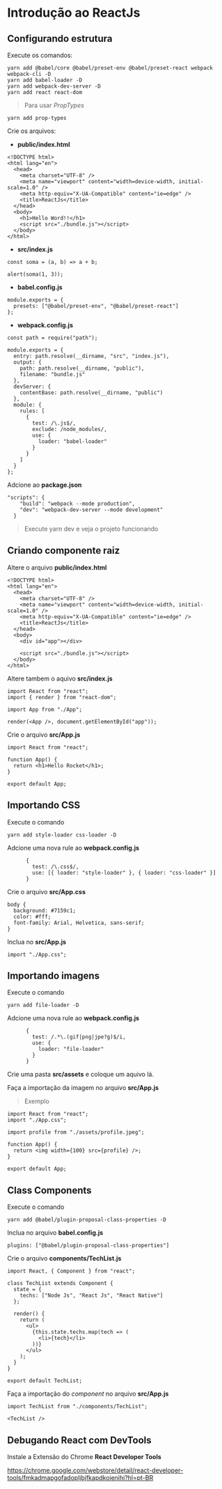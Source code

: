# Introdução ao ReactJs

## Configurando estrutura

Execute os comandos:

```
yarn add @babel/core @babel/preset-env @babel/preset-react webpack webpack-cli -D
yarn add babel-loader -D
yarn add webpack-dev-server -D
yarn add react react-dom
```

> Para usar _PropTypes_

```
yarn add prop-types
```

Crie os arquivos:

- **public/index.html**

```
<!DOCTYPE html>
<html lang="en">
  <head>
    <meta charset="UTF-8" />
    <meta name="viewport" content="width=device-width, initial-scale=1.0" />
    <meta http-equiv="X-UA-Compatible" content="ie=edge" />
    <title>ReactJs</title>
  </head>
  <body>
    <h1>Hello Word!!</h1>
    <script src="./bundle.js"></script>
  </body>
</html>
```

- **src/index.js**

```
const soma = (a, b) => a + b;

alert(soma(1, 3));
```

- **babel.config.js**

```
module.exports = {
  presets: ["@babel/preset-env", "@babel/preset-react"]
};
```

- **webpack.config.js**

```
const path = require("path");

module.exports = {
  entry: path.resolve(__dirname, "src", "index.js"),
  output: {
    path: path.resolve(__dirname, "public"),
    filename: "bundle.js"
  },
  devServer: {
    contentBase: path.resolve(__dirname, "public")
  },
  module: {
    rules: [
      {
        test: /\.js$/,
        exclude: /node_modules/,
        use: {
          loader: "babel-loader"
        }
      }
    ]
  }
};
```

Adcione ao **package.json**

```
"scripts": {
    "build": "webpack --mode production",
    "dev": "webpack-dev-server --mode development"
  }
```

> Execute yarn dev e veja o projeto funcionando

## Criando componente raiz

Altere o arquivo **public/index.html**

```
<!DOCTYPE html>
<html lang="en">
  <head>
    <meta charset="UTF-8" />
    <meta name="viewport" content="width=device-width, initial-scale=1.0" />
    <meta http-equiv="X-UA-Compatible" content="ie=edge" />
    <title>ReactJs</title>
  </head>
  <body>
    <div id="app"></div>

    <script src="./bundle.js"></script>
  </body>
</html>
```

Altere tambem o aquivo **src/index.js**

```
import React from "react";
import { render } from "react-dom";

import App from "./App";

render(<App />, document.getElementById("app"));
```

Crie o arquivo **src/App.js**

```
import React from "react";

function App() {
  return <h1>Hello Rocket</h1>;
}

export default App;
```

## Importando CSS

Execute o comando

```
yarn add style-loader css-loader -D
```

Adcione uma nova rule ao **webpack.config.js**

```
      {
        test: /\.css$/,
        use: [{ loader: "style-loader" }, { loader: "css-loader" }]
      }
```

Crie o arquivo **src/App.css**

```
body {
  background: #7159c1;
  color: #fff;
  font-family: Arial, Helvetica, sans-serif;
}
```

Inclua no **src/App.js**

```
import "./App.css";
```

## Importando imagens

Execute o comando

```
yarn add file-loader -D
```

Adcione uma nova rule ao **webpack.config.js**

```
      {
        test: /.*\.(gif|png|jpe?g)$/i,
        use: {
          loader: "file-loader"
        }
      }
```

Crie uma pasta **src/assets** e coloque um aquivo lá.

Faça a importação da imagem no arquivo **src/App.js**

> Exemplo

```
import React from "react";
import "./App.css";

import profile from "./assets/profile.jpeg";

function App() {
  return <img width={100} src={profile} />;
}

export default App;

```

## Class Components

Execute o comando

```
yarn add @babel/plugin-proposal-class-properties -D
```

Inclua no arquivo **babel.config.js**

```
plugins: ["@babel/plugin-proposal-class-properties"]
```

Crie o arquivo **components/TechList.js**

```
import React, { Component } from "react";

class TechList extends Component {
  state = {
    techs: ["Node Js", "React Js", "React Native"]
  };

  render() {
    return (
      <ul>
        {this.state.techs.map(tech => (
          <li>{tech}</li>
        ))}
      </ul>
    );
  }
}

export default TechList;

```

Faça a importação do _component_ no arquivo **src/App.js**

```
import TechList from "./components/TechList";

<TechList />
```

## Debugando React com DevTools

Instale a Extensão do Chrome **React Developer Tools**

https://chrome.google.com/webstore/detail/react-developer-tools/fmkadmapgofadopljbjfkapdkoienihi?hl=pt-BR
